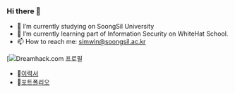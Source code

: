 ### Hi there 👋

- 🔭 I’m currently studying on SoongSil University
- 🌱 I’m currently learning part of Information Security on WhiteHat School.
- 📫 How to reach me: simwin@soongsil.ac.kr

[![Dreamhack.com
프로필](https://dreamhack.io/mypage)

- 📝[이력서]()
- 📑[포트폴리오]()
